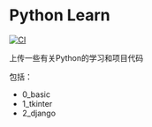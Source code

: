 # Python Learn

[![CI](https://github.com/JasonkayZK/python-learn/workflows/CI/badge.svg)](https://github.com/JasonkayZK/python-learn/actions)

上传一些有关Python的学习和项目代码

包括：

- 0_basic
- 1_tkinter
- 2_django

